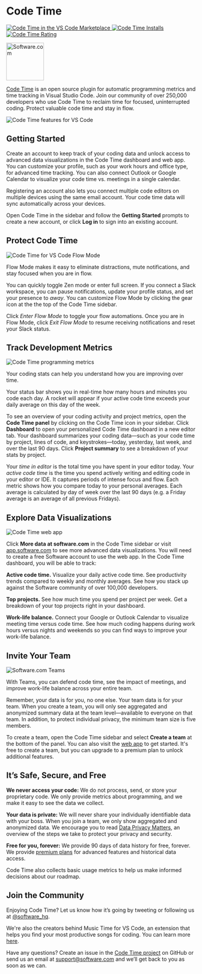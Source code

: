 # Code Time

<p>
  <a href="https://marketplace.visualstudio.com/items?itemName=softwaredotcom.swdc-vscode">
    <img alt="Code Time in the VS Code Marketplace" src="https://vsmarketplacebadge.apphb.com/version-short/softwaredotcom.swdc-vscode.svg?style=flat-square&color=00b4ee&label=marketplace">
  </a>
  <a href="https://marketplace.visualstudio.com/items?itemName=softwaredotcom.swdc-vscode">
    <img alt="Code Time Installs" src="https://vsmarketplacebadge.apphb.com/installs-short/softwaredotcom.swdc-vscode.svg?style=flat-square&color=00b4ee">
  </a>
  <a href="https://marketplace.visualstudio.com/items?itemName=softwaredotcom.swdc-vscode">
    <img alt="Code Time Rating" src="https://vsmarketplacebadge.apphb.com/rating-short/softwaredotcom.swdc-vscode.svg?style=flat-square&color=00b4ee">
  </a>
</p>

<p><a href="https://www.software.com"><img alt="Software.com" src="https://assets.software.com/readme/software-logo-light.png" width="100px"></a></p>

[Code Time](https://www.software.com/code-time) is an open source plugin for automatic programming metrics and time tracking in Visual Studio Code. Join our community of over 250,000 developers who use Code Time to reclaim time for focused, uninterrupted coding. Protect valuable code time and stay in flow.

![Code Time features for VS Code](https://assets.software.com/readme/code-time/vscode/features-2.5.0.png)

## Getting Started

Create an account to keep track of your coding data and unlock access to advanced data visualizations in the Code Time dashboard and web app. You can customize your profile, such as your work hours and office type, for advanced time tracking. You can also connect Outlook or Google Calendar to visualize your code time vs. meetings in a single calendar.

Registering an account also lets you connect multiple code editors on multiple devices using the same email account. Your code time data will sync automatically across your devices.

Open Code Time in the sidebar and follow the **Getting Started** prompts to create a new account, or click **Log in** to sign into an existing account. 

## Protect Code Time

![Code Time for VS Code Flow Mode](https://assets.software.com/readme/code-time/vscode/stay-in-flow-2.5.0.png)

Flow Mode makes it easy to eliminate distractions, mute notifications, and stay focused when you are in flow.

You can quickly toggle Zen mode or enter full screen. If you connect a Slack workspace, you can pause notifications, update your profile status, and set your presence to *away*. You can customize Flow Mode by clicking the gear icon at the the top of the Code Time sidebar. 

Click *Enter Flow Mode* to toggle your flow automations. Once you are in Flow Mode, click *Exit Flow Mode* to resume receiving notifications and reset your Slack status. 

## Track Development Metrics

![Code Time programming metrics](https://assets.software.com/readme/code-time/vscode/measure-progress-2.5.0.png)

Your coding stats can help you understand how you are improving over time.

Your status bar shows you in real-time how many hours and minutes you code each day. A rocket will appear if your active code time exceeds your daily average on this day of the week.

To see an overview of your coding activity and project metrics, open the **Code Time panel** by clicking on the Code Time icon in your sidebar. Click **Dashboard** to open your personalized Code Time dashboard in a new editor tab. Your dashboard summarizes your coding data—such as your code time by project, lines of code, and keystrokes—today, yesterday, last week, and over the last 90 days. Click **Project summary** to see a breakdown of your stats by project. 

Your _time in editor_ is the total time you have spent in your editor today. Your _active code time_ is the time you spend actively writing and editing code in your editor or IDE. It captures periods of intense focus and flow. Each metric shows how you compare today to your personal averages. Each average is calculated by day of week over the last 90 days (e.g. a Friday average is an average of all previous Fridays).

## Explore Data Visualizations

![Code Time web app](https://assets.software.com/readme/code-time/vscode/visualize-everything.png)

Click **More data at software.com** in the Code Time sidebar or visit [app.software.com](https://app.software.com) to see more advanced data visualizations. You will need to create a free Software account to use the web app. In the Code Time dashboard, you will be able to track: 

**Active code time.** Visualize your daily active code time. See productivity trends compared to weekly and monthly averages. See how you stack up against the Software community of over 100,000 developers.

**Top projects.** See how much time you spend per project per week. Get a breakdown of your top projects right in your dashboard.

**Work-life balance.** Connect your Google or Outlook Calendar to visualize meeting time versus code time. See how much coding happens during work hours versus nights and weekends so you can find ways to improve your work-life balance.

## Invite Your Team

![Software.com Teams](https://assets.software.com/readme/code-time/vscode/lead-your-team-2.5.3.png)

With Teams, you can defend code time, see the impact of meetings, and improve work-life balance across your entire team.

Remember, your data is for you, no one else. Your team data is for your team. When you create a team, you will only see aggregated and anonymized summary data at the team level—available to everyone on that team. In addition, to protect individual privacy, the minimum team size is five members. 

To create a team, open the Code Time sidebar and select **Create a team** at the bottom of the panel. You can also visit the [web app](https://app.software.com/organizations) to get started. It's free to create a team, but you can upgrade to a premium plan to unlock additional features. 

## It’s Safe, Secure, and Free

**We never access your code:** We do not process, send, or store your proprietary code. We only provide metrics about programming, and we make it easy to see the data we collect.

**Your data is private:** We will never share your individually identifiable data with your boss. When you join a team, we only show aggregated and anonymized data. We encourage you to read [Data Privacy Matters](https://www.software.com/data-privacy), an overview of the steps we take to protect your privacy and security.

**Free for you, forever:** We provide 90 days of data history for free, forever. We provide [premium plans](https://www.software.com/pricing) for advanced features and historical data access.

Code Time also collects basic usage metrics to help us make informed decisions about our roadmap.

## Join the Community

Enjoying Code Time? Let us know how it’s going by tweeting or following us at [@software_hq](https://twitter.com/software_hq).

We're also the creators behind Music Time for VS Code, an extension that helps you find your most productive songs for coding. You can learn more [here](https://www.software.com/music-time).

Have any questions? Create an issue in the [Code Time project](https://github.com/swdotcom/swdc-vscode) on GitHub or send us an email at [support@software.com](mailto:support@software.com) and we’ll get back to you as soon as we can.
